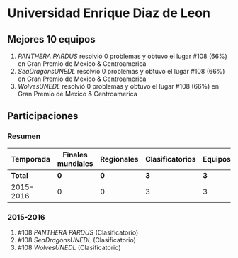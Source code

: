 ---
---

# Universidad Enrique Diaz de Leon

## Mejores 10 equipos

1. _PANTHERA PARDUS_ resolvió 0 problemas y obtuvo el lugar #108 (66%) en Gran Premio de Mexico & Centroamerica
1. _SeaDragonsUNEDL_ resolvió 0 problemas y obtuvo el lugar #108 (66%) en Gran Premio de Mexico & Centroamerica
1. _WolvesUNEDL_ resolvió 0 problemas y obtuvo el lugar #108 (66%) en Gran Premio de Mexico & Centroamerica

## Participaciones

### Resumen

| Temporada | Finales mundiales | Regionales | Clasificatorios | Equipos |
| --- | --- | --- | --- | --- |
| **Total** | **0** | **0** | **3** | **3** |
| 2015-2016 | 0 | 0 | 3 | 3 |

### 2015-2016

1. #108 _PANTHERA PARDUS_ (Clasificatorio)
1. #108 _SeaDragonsUNEDL_ (Clasificatorio)
1. #108 _WolvesUNEDL_ (Clasificatorio)



